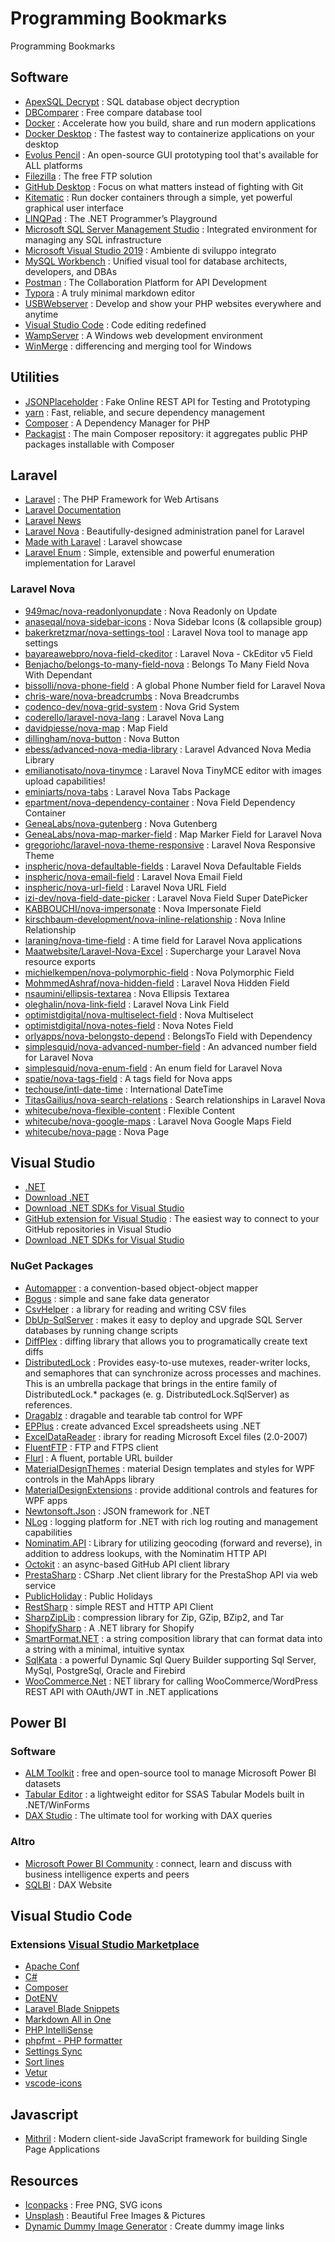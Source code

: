 # Programming Bookmarks
Programming Bookmarks

## Software

- [ApexSQL Decrypt](https://www.apexsql.com/sql-tools-decrypt.aspx) : SQL database object decryption
- [DBComparer](https://dbcomparer.com/) : Free compare database tool
- [Docker](https://www.docker.com/) : Accelerate how you build, share and run modern applications
- [Docker Desktop](https://www.docker.com/products/docker-desktop) : The fastest way to containerize applications on your desktop
- [Evolus Pencil](https://pencil.evolus.vn/) : An open-source GUI prototyping tool that's available for ALL platforms
- [Filezilla](https://filezilla-project.org/) : The free FTP solution
- [GitHub Desktop](https://desktop.github.com/) : Focus on what matters instead of fighting with Git
- [Kitematic](https://kitematic.com/) : Run docker containers through a simple, yet powerful graphical user interface
- [LINQPad](https://www.linqpad.net/) : The .NET Programmer’s Playground
- [Microsoft SQL Server Management Studio](https://docs.microsoft.com/en-us/sql/ssms/download-sql-server-management-studio-ssms?view=sql-server-ver15) : Integrated environment for managing any SQL infrastructure
- [Microsoft Visual Studio 2019](https://visualstudio.microsoft.com/it/vs/) : Ambiente di sviluppo integrato
- [MySQL Workbench](https://www.mysql.com/it/products/workbench/) : Unified visual tool for database architects, developers, and DBAs
- [Postman](https://www.postman.com/) : The Collaboration Platform for API Development
- [Typora](https://typora.io/) : A truly minimal markdown editor
- [USBWebserver](https://www.usbwebserver.net/webserver/) :  Develop and show your PHP websites everywhere and anytime
- [Visual Studio Code](https://code.visualstudio.com/) : Code editing redefined
- [WampServer](https://www.wampserver.com/en/) : A Windows web development environment
- [WinMerge](https://winmerge.org/) : differencing and merging tool for Windows

## Utilities

- [JSONPlaceholder](https://jsonplaceholder.typicode.com/) : Fake Online REST API for Testing and Prototyping
- [yarn](https://yarnpkg.com/lang/en/) : Fast, reliable, and secure dependency management
- [Composer](https://getcomposer.org/) : A Dependency Manager for PHP
- [Packagist](https://packagist.org/) : The main Composer repository: it aggregates public PHP packages installable with Composer

## Laravel

- [Laravel](https://laravel.com/) : The PHP Framework for Web Artisans
- [Laravel Documentation](https://laravel.com/docs/8.x)
- [Laravel News](https://laravel-news.com/)
- [Laravel Nova](https://nova.laravel.com/) : Beautifully-designed administration panel for Laravel
- [Made with Laravel](https://madewithlaravel.com/) : Laravel showcase
- [Laravel Enum](https://github.com/BenSampo/laravel-enum) : Simple, extensible and powerful enumeration implementation for Laravel

### Laravel Nova

- [949mac/nova-readonlyonupdate](https://github.com/949mac/nova-readonlyonupdate) : Nova Readonly on Update
- [anaseqal/nova-sidebar-icons](https://github.com/anaseqal/nova-sidebar-icons) : Nova Sidebar Icons (& collapsible group)
- [bakerkretzmar/nova-settings-tool](https://github.com/bakerkretzmar/nova-settings-tool) : Laravel Nova tool to manage app settings
- [bayareawebpro/nova-field-ckeditor](https://github.com/bayareawebpro/nova-field-ckeditor) : Laravel Nova - CkEditor v5 Field
- [Benjacho/belongs-to-many-field-nova](https://github.com/Benjacho/belongs-to-many-field-nova) : Belongs To Many Field Nova With Dependant
- [bissolli/nova-phone-field](https://github.com/bissolli/nova-phone-field) : A global Phone Number field for Laravel Nova
- [chris-ware/nova-breadcrumbs](https://github.com/chris-ware/nova-breadcrumbs) : Nova Breadcrumbs
- [codenco-dev/nova-grid-system](https://github.com/codenco-dev/nova-grid-system) : Nova Grid System
- [coderello/laravel-nova-lang](https://github.com/coderello/laravel-nova-lang) : Laravel Nova Lang
- [davidpiesse/nova-map](https://github.com/davidpiesse/nova-map) : Map Field
- [dillingham/nova-button](https://github.com/dillingham/nova-button) : Nova Button
- [ebess/advanced-nova-media-library](https://github.com/ebess/advanced-nova-media-library) : Laravel Advanced Nova Media Library
- [emilianotisato/nova-tinymce](https://github.com/emilianotisato/nova-tinymce) : Laravel Nova TinyMCE editor with images upload capabilities!
- [eminiarts/nova-tabs](https://github.com/eminiarts/nova-tabs) : Laravel Nova Tabs Package
- [epartment/nova-dependency-container](https://github.com/epartment/nova-dependency-container) : Nova Field Dependency Container
- [GeneaLabs/nova-gutenberg](https://github.com/GeneaLabs/nova-gutenberg) : Nova Gutenberg
- [GeneaLabs/nova-map-marker-field](https://github.com/GeneaLabs/nova-map-marker-field) : Map Marker Field for Laravel Nova
- [gregoriohc/laravel-nova-theme-responsive](https://github.com/gregoriohc/laravel-nova-theme-responsive) : Laravel Nova Responsive Theme
- [inspheric/nova-defaultable-fields](https://github.com/inspheric/nova-defaultable-fields) : Laravel Nova Defaultable Fields
- [inspheric/nova-email-field](https://github.com/inspheric/nova-email-field ) : Laravel Nova Email Field
- [inspheric/nova-url-field](https://github.com/inspheric/nova-url-field) : Laravel Nova URL Field
- [izi-dev/nova-field-date-picker](https://github.com/izi-dev/nova-field-date-picker) : Laravel Nova Field Super DatePicker
- [KABBOUCHI/nova-impersonate](https://github.com/KABBOUCHI/nova-impersonate) : Nova Impersonate Field
- [kirschbaum-development/nova-inline-relationship](https://github.com/kirschbaum-development/nova-inline-relationship) : Nova Inline Relationship 
- [laraning/nova-time-field](https://github.com/laraning/nova-time-field) : A time field for Laravel Nova applications
- [Maatwebsite/Laravel-Nova-Excel](https://github.com/Maatwebsite/Laravel-Nova-Excel/) : Supercharge your Laravel Nova resource exports
- [michielkempen/nova-polymorphic-field](https://github.com/michielkempen/nova-polymorphic-field) : Nova Polymorphic Field
- [MohmmedAshraf/nova-hidden-field](https://github.com/MohmmedAshraf/nova-hidden-field) : Laravel Nova Hidden Field
- [nsaumini/ellipsis-textarea](https://github.com/nsaumini/ellipsis-textarea) : Nova Ellipsis Textarea
- [oleghalin/nova-link-field](https://github.com/oleghalin/nova-link-field/) : Laravel Nova Link Field
- [optimistdigital/nova-multiselect-field](https://github.com/optimistdigital/nova-multiselect-field) : Nova Multiselect
- [optimistdigital/nova-notes-field](https://github.com/optimistdigital/nova-notes-field) : Nova Notes Field
- [orlyapps/nova-belongsto-depend](https://github.com/orlyapps/nova-belongsto-depend) : BelongsTo Field with Dependency
- [simplesquid/nova-advanced-number-field](https://github.com/simplesquid/nova-advanced-number-field) : An advanced number field for Laravel Nova
- [simplesquid/nova-enum-field](https://github.com/simplesquid/nova-enum-field) : An enum field for Laravel Nova
- [spatie/nova-tags-field](https://github.com/spatie/nova-tags-field) : A tags field for Nova apps
- [techouse/intl-date-time](https://github.com/techouse/intl-date-time) : International DateTime
- [TitasGailius/nova-search-relations](https://github.com/TitasGailius/nova-search-relations) : Search relationships in Laravel Nova
- [whitecube/nova-flexible-content](https://github.com/whitecube/nova-flexible-content) : Flexible Content
- [whitecube/nova-google-maps](https://github.com/whitecube/nova-google-maps) : Laravel Nova Google Maps Field
- [whitecube/nova-page](https://github.com/whitecube/nova-page) : Nova Page

## Visual Studio

- [.NET](https://dotnet.microsoft.com/)
- [Download .NET](https://dotnet.microsoft.com/download)
- [Download .NET SDKs for Visual Studio](https://dotnet.microsoft.com/download/visual-studio-sdks)
- [GitHub extension for Visual Studio](https://visualstudio.github.com/) : The easiest way to connect to your GitHub repositories in Visual Studio
- [Download .NET SDKs for Visual Studio](https://dotnet.microsoft.com/download/visual-studio-sdks)

### NuGet Packages

- [Automapper](https://www.nuget.org/packages/AutoMapper/) : a convention-based object-object mapper
- [Bogus](https://www.nuget.org/packages/Bogus) : simple and sane fake data generator
- [CsvHelper](https://www.nuget.org/packages/CsvHelper) : a library for reading and writing CSV files
- [DbUp-SqlServer](https://www.nuget.org/packages/dbup-sqlserver) : makes it easy to deploy and upgrade SQL Server databases by running change scripts
- [DiffPlex](https://www.nuget.org/packages/DiffPlex) : diffing library that allows you to programatically create text diffs
- [DistributedLock](https://www.nuget.org/packages/DistributedLock) : Provides easy-to-use mutexes, reader-writer locks, and semaphores that can synchronize across processes and machines. This is an umbrella package that brings in the entire family of DistributedLock.* packages (e. g. DistributedLock.SqlServer) as references.
- [Dragablz](https://www.nuget.org/packages/Dragablz) : dragable and tearable tab control for WPF
- [EPPlus](https://www.nuget.org/packages/EPPlus) : create advanced Excel spreadsheets using .NET
- [ExcelDataReader](https://www.nuget.org/packages/ExcelDataReader) : ibrary for reading Microsoft Excel files (2.0-2007)
- [FluentFTP](https://www.nuget.org/packages/FluentFTP) : FTP and FTPS client
- [Flurl](https://www.nuget.org/packages/Flurl) : A fluent, portable URL builder
- [MaterialDesignThemes](https://www.nuget.org/packages/MaterialDesignThemes) : material Design templates and styles for WPF controls in the MahApps library
- [MaterialDesignExtensions](https://www.nuget.org/packages/MaterialDesignExtensions) : provide additional controls and features for WPF apps
- [Newtonsoft.Json](https://www.nuget.org/packages/Newtonsoft.Json) : JSON framework for .NET
- [NLog](https://www.nuget.org/packages/NLog) : logging platform for .NET with rich log routing and management capabilities
- [Nominatim.API](https://www.nuget.org/packages/Nominatim.API/) : Library for utilizing geocoding (forward and reverse), in addition to address lookups, with the Nominatim HTTP API
- [Octokit](https://www.nuget.org/packages/Octokit) : an async-based GitHub API client library
- [PrestaSharp](https://www.nuget.org/packages/PrestaSharp/) : CSharp .Net client library for the PrestaShop API via web service
- [PublicHoliday](https://www.nuget.org/packages/PublicHoliday) : Public Holidays
- [RestSharp](https://www.nuget.org/packages/RestSharp) : simple REST and HTTP API Client
- [SharpZipLib](https://www.nuget.org/packages/SharpZipLib) : compression library for Zip, GZip, BZip2, and Tar
- [ShopifySharp](https://github.com/nozzlegear/ShopifySharp) : A .NET library for Shopify
- [SmartFormat.NET](https://www.nuget.org/packages/SmartFormat.NET) : a string composition library that can format data into a string with a minimal, intuitive syntax
- [SqlKata](https://www.nuget.org/packages/SqlKata/) : a powerful Dynamic Sql Query Builder supporting Sql Server, MySql, PostgreSql, Oracle and Firebird
- [WooCommerce.Net](https://github.com/XiaoFaye/WooCommerce.NET/) : NET library for calling WooCommerce/WordPress REST API with OAuth/JWT in .NET applications

## Power BI

### Software

- [ALM Toolkit](http://alm-toolkit.com/) : free and open-source tool to manage Microsoft Power BI datasets
- [Tabular Editor](https://tabulareditor.com/) : a lightweight editor for SSAS Tabular Models built in .NET/WinForms
- [DAX Studio](https://daxstudio.org/) : The ultimate tool for working with DAX queries

### Altro

- [Microsoft Power BI Community](https://community.powerbi.com/) : connect, learn and discuss with business intelligence experts and peers
- [SQLBI](https://www.sqlbi.com/) : DAX Website

## Visual Studio Code

### Extensions [Visual Studio Marketplace](https://marketplace.visualstudio.com/)

- [Apache Conf](https://marketplace.visualstudio.com/items?itemName=mrmlnc.vscode-apache)
- [C#](https://marketplace.visualstudio.com/items?itemName=ms-vscode.csharp)
- [Composer](https://marketplace.visualstudio.com/items?itemName=ikappas.composer)
- [DotENV](https://marketplace.visualstudio.com/items?itemName=mikestead.dotenv)
- [Laravel Blade Snippets](https://marketplace.visualstudio.com/items?itemName=onecentlin.laravel-blade)
- [Markdown All in One](https://marketplace.visualstudio.com/items?itemName=yzhang.markdown-all-in-one)
- [PHP IntelliSense](https://marketplace.visualstudio.com/items?itemName=felixfbecker.php-intellisense)
- [phpfmt - PHP formatter](https://marketplace.visualstudio.com/items?itemName=kokororin.vscode-phpfmt)
- [Settings Sync](https://marketplace.visualstudio.com/items?itemName=Shan.code-settings-sync)
- [Sort lines](https://marketplace.visualstudio.com/items?itemName=Tyriar.sort-lines)
- [Vetur](https://marketplace.visualstudio.com/items?itemName=octref.vetur)
- [vscode-icons](https://marketplace.visualstudio.com/items?itemName=vscode-icons-team.vscode-icons)

## Javascript

- [Mithril](https://mithril.js.org/) : Modern client-side JavaScript framework for building Single Page Applications

## Resources

- [Iconpacks](https://www.iconpacks.net) : Free PNG, SVG icons
- [Unsplash](https://unsplash.com) : Beautiful Free Images & Pictures
- [Dynamic Dummy Image Generator](https://dummyimage.com) : Create dummy image links


